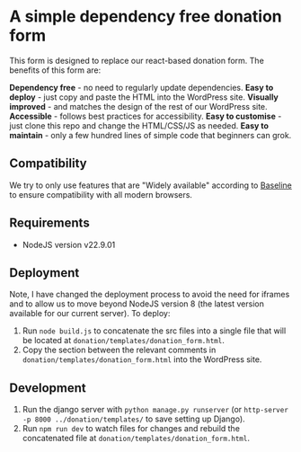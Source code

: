 # A simple dependency free donation form
This form is designed to replace our react-based donation form. The benefits of this form are:

**Dependency free** - no need to regularly update dependencies.
**Easy to deploy** - just copy and paste the HTML into the WordPress site.
**Visually improved** - and matches the design of the rest of our WordPress site.
**Accessible** - follows best practices for accessibility.
**Easy to customise** - just clone this repo and change the HTML/CSS/JS as needed.
**Easy to maintain** - only a few hundred lines of simple code that beginners can grok.

## Compatibility
We try to only use features that are "Widely available" according to [Baseline](https://web.dev/baseline) to ensure compatibility with all modern browsers.

## Requirements
- NodeJS version v22.9.01

## Deployment
Note, I have changed the deployment process to avoid the need for iframes and to allow us to move beyond NodeJS version 8 (the latest version available for our current server). To deploy:

1. Run `node build.js` to concatenate the src files into a single file that will be located at `donation/templates/donation_form.html`.
2. Copy the section between the relevant comments in `donation/templates/donation_form.html` into the WordPress site.

## Development
1. Run the django server with `python manage.py runserver` (or `http-server -p 8000 ../donation/templates/` to save setting up Django).
2. Run `npm run dev` to watch files for changes and rebuild the concatenated file at `donation/templates/donation_form.html`.

